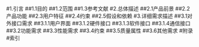 #1.引言
##1.1目的
##1.2范围
##1.3参考文献
#2.总体描述
##2.1产品前景
##2.2产品功能
##2.3用户特征
##2.4约束
##2.5假设和依赖
#3.详细需求描述
##3.1对外接口需求
##3.1.1用户界面
##3.1.2硬件接口
##3.1.3软件接口
##3.1.4通信接口
##3.2功能需求
##3.3性能需求
##3.4约束
##3.5质量属性
##3.6其他需求
#附录
#索引